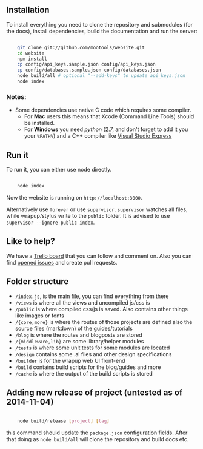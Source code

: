## Installation

To install everything you need to clone the repository and submodules (for the docs), install dependencies, build the documentation and run the server:

```bash

	git clone git://github.com/mootools/website.git
	cd website
	npm install
	cp config/api_keys.sample.json config/api_keys.json
	cp config/databases.sample.json config/databases.json
	node build/all # optional "--add-keys" to update api_keys.json
	node index

```

### Notes:

- Some dependencies use native C code which requires some compiler.
  - For **Mac** users this means that Xcode (Command Line Tools) should be installed.
  - For **Windows** you need *python* (2.7, and don't forget to add it you your `%PATH%`) and a C++ compiler like [Visual Studio Express](http://www.microsoft.com/visualstudio/eng/downloads#d-express-windows-desktop)

## Run it

To run it, you can either use node directly.

```bash

	node index

```
Now the website is running on `http://localhost:3000`.

Alternatively use `forever` or use `supervisor`. `supervisor` watches all files, while wrapup/stylus write to the `public` folder. It is advised to use `supervisor --ignore public index`.

## Like to help?

We have a [Trello board](https://trello.com/b/84PZ53Pr/development) that you can follow and comment on. Also you can find [opened issues](https://github.com/mootools/website/issues) and create pull requests.

## Folder structure

- `/index.js`, is the main file, you can find everything from there
- `/views` is where all the views and uncompiled js/css is
- `/public` is where compiled css/js is saved. Also contains other things like images or fonts
- `/{core,more}` is where the routes of those projects are defined also the source files (markdown) of the guides/tutorials
- `/blog` is where the routes and blogposts are stored
- `/{middleware,lib}` are some library/helper modules
- `/tests` is where some unit tests for some modules are located
- `/design` contains some .ai files and other design specifications
- `/builder` is for the wrapup web UI front-end
- `/build` contains build scripts for the blog/guides and more
- `/cache` is where the output of the build scripts is stored

## Adding new release of project (untested as of 2014-11-04)

```bash

	node build/release [project] [tag]

```

this command should update the `package.json` configuration fields. After that
doing as `node build/all` will clone the repository and build docs etc.
